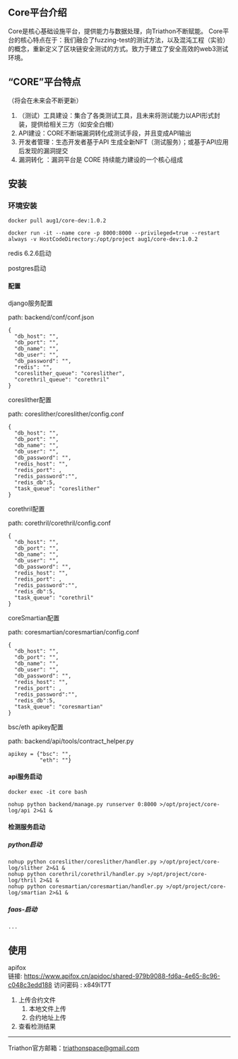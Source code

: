 ## Core平台介绍

Core是核心基础设施平台，提供能力与数据处理，向Triathon不断赋能。
Core平台的核心特点在于：我们融合了fuzzing-test的测试方法，以及混沌工程（实验）的概念，重新定义了区块链安全测试的方式。致力于建立了安全高效的web3测试环境。

## “CORE”平台特点

（将会在未来会不断更新）

1. （测试）工具建设：集合了各类测试工具，且未来将测试能力以API形式封装，提供给相关三方（如安全白帽）
2. API建设：CORE不断端漏洞转化成测试手段，并且变成API输出
3. 开发者管理：生态开发者基于API 生成全新NFT（测试服务）；或基于API应用后发现的漏洞提交
4. 漏洞转化 ：漏洞平台是 CORE 持续能力建设的一个核心组成

## 安装

### 环境安装

```
docker pull aug1/core-dev:1.0.2

docker run -it --name core -p 8000:8000 --privileged=true --restart always -v HostCodeDirectory:/opt/project aug1/core-dev:1.0.2

```

redis 6.2.6启动

postgres启动

#### 配置

django服务配置

path: backend/conf/conf.json

```
{
  "db_host": "",
  "db_port": "",
  "db_name": "",
  "db_user": "",
  "db_password": "",
  "redis": "",
  "coreslither_queue": "coreslither",
  "corethril_queue": "corethril"
}
```

coreslither配置

path: coreslither/coreslither/config.conf

```
{
  "db_host": "",
  "db_port": "",
  "db_name": "",
  "db_user": "",
  "db_password": "",
  "redis_host": "",
  "redis_port": ,
  "redis_password":"",
  "redis_db":5,
  "task_queue": "coreslither"
}
```

corethril配置

path: corethril/corethril/config.conf

```
{
  "db_host": "",
  "db_port": "",
  "db_name": "",
  "db_user": "",
  "db_password": "",
  "redis_host": "",
  "redis_port": ,
  "redis_password":"",
  "redis_db":5,
  "task_queue": "corethril"
}
```

coreSmartian配置

path: coresmartian/coresmartian/config.conf

```
{
  "db_host": "",
  "db_port": "",
  "db_name": "",
  "db_user": "",
  "db_password": "",
  "redis_host": "",
  "redis_port": ,
  "redis_password":"",
  "redis_db":5,
  "task_queue": "coresmartian"
}
```

bsc/eth apikey配置

path: backend/api/tools/contract_helper.py

```
apikey = {"bsc": "",
          "eth": ""}
```

#### api服务启动

```
docker exec -it core bash

nohup python backend/manage.py runserver 0:8000 >/opt/project/core-log/api 2>&1 &
```

#### 检测服务启动

##### python启动

```
nohup python coreslither/coreslither/handler.py >/opt/project/core-log/slither 2>&1 &
nohup python corethril/corethril/handler.py >/opt/project/core-log/thril 2>&1 &
nohup python coresmartian/coresmartian/handler.py >/opt/project/core-log/smartian 2>&1 &
```

##### faas-启动

```
...
```

## 使用

apifox  
链接: https://www.apifox.cn/apidoc/shared-979b9088-fd6a-4e65-8c96-c048c3edd188  访问密码 : x849iT7T 

1. 上传合约文件
   1. 本地文件上传
   2. 合约地址上传
2. 查看检测结果

---
Triathon官方邮箱：triathonspace@gmail.com
